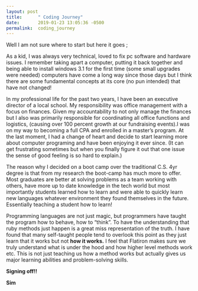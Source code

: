 ```yaml
---
layout: post
title:      " Coding Journey"
date:       2019-01-23 13:05:36 -0500
permalink:  coding_journey
---
```



Well I am not sure where to start but here it goes ;

 As a kid, I was always very technical, loved to fix pc software and hardware issues. I remember taking apart a computer, putting it back together and being able to install windows 3.1 for the first time (some small upgrades were needed) computers have come a long way since those days but I think there are some fundamental concepts at its core (no pun intended) that have not changed!
 
 
In my professional life for the past two years, I have been an executive director of a local school. My responsibility was office management with a focus on finances. Given my accountability to not only manage the finances but I also was primarily responsible for coordinating all office functions and logistics, (causing over 100 percent growth at our fundraising events).I was on my way to becoming a full CPA and enrolled in a master’s program. At the last moment, I had a change of heart and decide to start learning more about computer programing and have been enjoying it ever since. (It can get frustrating sometimes but when you finally figure it out that one issue the sense of good feeling is so hard to explain.)

The reason why I decided on a boot camp over the traditional C.S. 4yr degree is that from my research the boot-camp has much more to offer. Most graduates are better at solving problems as a team working with others, have more up to date knowledge in the tech world but most importantly students learned how to learn and were able to quickly learn new languages whatever environment they found themselves in the future. Essentially teaching a student how to learn!


Programming languages are not just magic, but programmers have taught the program how to behave, how to “think”. To have the understanding that ruby methods just happen is a great miss representation of the truth. I have found that many self-taught people tend to overlook this point as they just learn that  it  works but not **how it works.**  I feel that Flatiron makes sure we truly understand what is under the hood and how higher level methods work etc. This is  not just teaching us how a method works but actually gives us major learning abilities and problem-solving skills.  



**Signing off!!**

**Sim**

